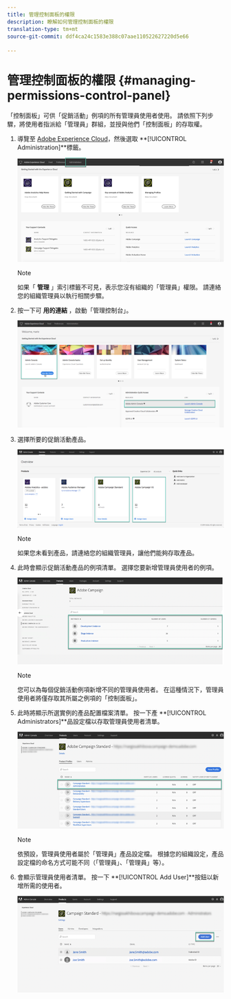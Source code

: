 ```yaml
---
title: 管理控制面板的權限
description: 瞭解如何管理控制面板的權限
translation-type: tm+mt
source-git-commit: ddf4ca24c1583e388c07aae110522627220d5e66

---
```



# 管理控制面板的權限 {#managing-permissions-control-panel}

「控制面板」可供「促銷活動」例項的所有管理員使用者使用。 請依照下列步驟，將使用者指派給「管理員」群組，並授與他們「控制面板」的存取權。

1. 導覽至 [Adobe Experience Cloud](https://experiencecloud.adobe.com/)，然後選取 **[!UICONTROL Administration]**標籤。

   ![](assets/do-not-localize/control_panel_add_user1.png)

   >[!NOTE]
   >
   >如果「 <b>管理</b> 」索引標籤不可見，表示您沒有組織的「管理員」權限。 請連絡您的組織管理員以執行相關步驟。

1. 按一下可 **用的連結** ，啟動「管理控制台」。

   ![](assets/do-not-localize/control_panel_admin1.png)

1. 選擇所要的促銷活動產品。

   ![](assets/do-not-localize/control_panel_add_user3.png)

   >[!NOTE]
   >
   >如果您未看到產品，請連絡您的組織管理員，讓他們能夠存取產品。

1. 此時會顯示促銷活動產品的例項清單。 選擇您要新增管理員使用者的例項。

   ![](assets/do-not-localize/control_panel_add_user4.png)

   >[!NOTE]
   >
   >您可以為每個促銷活動例項新增不同的管理員使用者。 在這種情況下，管理員使用者將僅存取其所屬之例項的「控制面板」。

1. 此時將顯示所選實例的產品配置檔案清單。 按一下產 **[!UICONTROL Administrators]**品設定檔以存取管理員使用者清單。

   ![](assets/do-not-localize/control_panel_add_user_5.png)

   >[!NOTE]
   >
   >依預設，管理員使用者屬於「管理員」產品設定檔。 根據您的組織設定，產品設定檔的命名方式可能不同（「管理員」、「管理員」等）。

1. 會顯示管理員使用者清單。 按一下 **[!UICONTROL Add User]**按鈕以新增所需的使用者。

   ![](assets/do-not-localize/control_panel_add_user_6.png)
